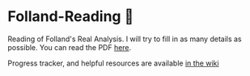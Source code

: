 # Folland-Reading :sloth:
Reading of Folland's Real Analysis. I will try to fill in as many details as possible.
You can read the PDF [here](./main.pdf).

Progress tracker, and helpful resources are available [in the wiki](https://github.com/bighappysloth/Folland-Reading/wiki)
